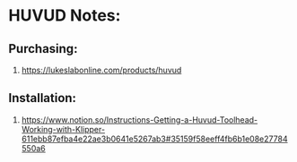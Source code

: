 # HUVUD Notes:

## Purchasing:
1. https://lukeslabonline.com/products/huvud

## Installation:
1.  https://www.notion.so/Instructions-Getting-a-Huvud-Toolhead-Working-with-Klipper-611ebb87efba4e22ae3b0641e5267ab3#35159f58eeff4fb6b1e08e27784550a6
